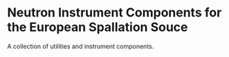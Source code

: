 # **N**eutron **I**nstrument **C**omponents for the **E**uropean **S**pallation **S**ouce

A collection of utilities and instrument components. 
